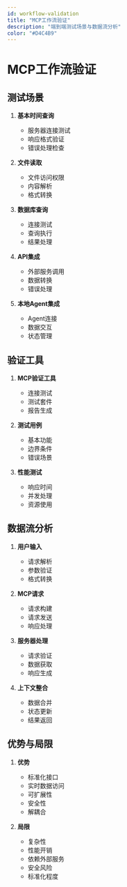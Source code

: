 ```yaml
---
id: workflow-validation
title: "MCP工作流验证"
description: "端到端测试场景与数据流分析"
color: "#D4C4B9"
---
```


# MCP工作流验证

## 测试场景

1. **基本时间查询**
   - 服务器连接测试
   - 响应格式验证
   - 错误处理检查

2. **文件读取**
   - 文件访问权限
   - 内容解析
   - 格式转换

3. **数据库查询**
   - 连接测试
   - 查询执行
   - 结果处理

4. **API集成**
   - 外部服务调用
   - 数据转换
   - 错误处理

5. **本地Agent集成**
   - Agent连接
   - 数据交互
   - 状态管理

## 验证工具

1. **MCP验证工具**
   - 连接测试
   - 测试套件
   - 报告生成

2. **测试用例**
   - 基本功能
   - 边界条件
   - 错误场景

3. **性能测试**
   - 响应时间
   - 并发处理
   - 资源使用

## 数据流分析

1. **用户输入**
   - 请求解析
   - 参数验证
   - 格式转换

2. **MCP请求**
   - 请求构建
   - 请求发送
   - 响应处理

3. **服务器处理**
   - 请求验证
   - 数据获取
   - 响应生成

4. **上下文整合**
   - 数据合并
   - 状态更新
   - 结果返回

## 优势与局限

1. **优势**
   - 标准化接口
   - 实时数据访问
   - 可扩展性
   - 安全性
   - 解耦合

2. **局限**
   - 复杂性
   - 性能开销
   - 依赖外部服务
   - 安全风险
   - 标准化程度 